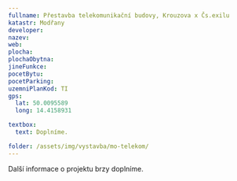 ```yaml
---
fullname: Přestavba telekomunikační budovy, Krouzova x Čs.exilu
katastr: Modřany
developer:
nazev:
web:
plocha:
plochaObytna:
jineFunkce:
pocetBytu:
pocetParking:
uzemniPlanKod: TI
gps:
  lat: 50.0095589
  long: 14.4158931

textbox:
  text: Doplníme.

folder: /assets/img/vystavba/mo-telekom/
---
```


Další informace o projektu brzy doplníme.
